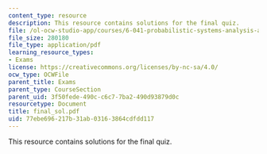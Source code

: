 ```yaml
---
content_type: resource
description: This resource contains solutions for the final quiz.
file: /ol-ocw-studio-app/courses/6-041-probabilistic-systems-analysis-and-applied-probability-spring-2006/77ebe696217b31ab03163864cdfdd117_final_sol.pdf
file_size: 280180
file_type: application/pdf
learning_resource_types:
- Exams
license: https://creativecommons.org/licenses/by-nc-sa/4.0/
ocw_type: OCWFile
parent_title: Exams
parent_type: CourseSection
parent_uid: 3f50fede-490c-c6c7-7ba2-490d93879d0c
resourcetype: Document
title: final_sol.pdf
uid: 77ebe696-217b-31ab-0316-3864cdfdd117
---
```

This resource contains solutions for the final quiz.